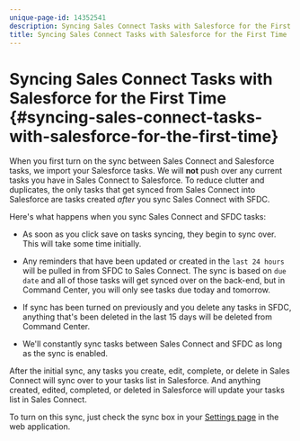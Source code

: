 ```yaml
---
unique-page-id: 14352541
description: Syncing Sales Connect Tasks with Salesforce for the First Time - Marketo Docs - Product Documentation
title: Syncing Sales Connect Tasks with Salesforce for the First Time
---
```


# Syncing Sales Connect Tasks with Salesforce for the First Time {#syncing-sales-connect-tasks-with-salesforce-for-the-first-time}

When you first turn on the sync between Sales Connect and Salesforce tasks, we import your Salesforce tasks. We will **not** push over any current tasks you have in Sales Connect to Salesforce. To reduce clutter and duplicates, the only tasks that get synced from Sales Connect into Salesforce are tasks created *after* you sync Sales Connect with SFDC.

Here's what happens when you sync Sales Connect and SFDC tasks:

- As soon as you click save on tasks syncing, they begin to sync over. This will take some time initially.

- Any reminders that have been updated or created in the `last 24 hours` will be pulled in from SFDC to Sales Connect. The sync is based on `due date` and all of those tasks will get synced over on the back-end, but in Command Center, you will only see tasks due today and tomorrow.

- If sync has been turned on previously and you delete any tasks in SFDC, anything that's been deleted in the last 15 days will be deleted from Command Center.

- We'll constantly sync tasks between Sales Connect and SFDC as long as the sync is enabled.

After the initial sync, any tasks you create, edit, complete, or delete in Sales Connect will sync over to your tasks list in Salesforce. And anything created, edited, completed, or deleted in Salesforce will update your tasks list in Sales Connect.

To turn on this sync, just check the sync box in your [Settings page](http://toutapp.com/next#settings/crm/salesforce/configure) in the web application.

